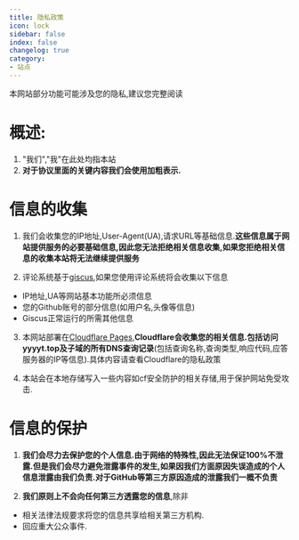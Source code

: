```yaml
---
title: 隐私政策
icon: lock
sidebar: false
index: false
changelog: true
category:
- 站点
---
```


本网站部分功能可能涉及您的隐私,建议您完整阅读  

# 概述:
1. "我们","我"在此处均指本站  
2. **对于协议里面的关键内容我们会使用加粗表示.**  

# 信息的收集

1. 我们会收集您的IP地址,User-Agent(UA),请求URL等基础信息.**这些信息属于网站提供服务的必要基础信息,因此您无法拒绝相关信息收集,如果您拒绝相关信息的收集本站将无法继续提供服务**  

2. 评论系统基于[giscus](https://giscus.app/),如果您使用评论系统将会收集以下信息  
- IP地址,UA等网站基本功能所必须信息  
- 您的Github账号的部分信息(如用户名,头像等信息)  
- Giscus正常运行的所需其他信息  

3. 本网站部署在[Cloudflare Pages](https://www.cloudflare.com/developer-platform/pages),**Cloudflare会收集您的相关信息.包括访问yyyyt.top及子域的所有DNS查询记录**(包括查询名称,查询类型,响应代码,应答服务器的IP等信息).具体内容请查看Cloudflare的隐私政策  

4. 本站会在本地存储写入一些内容如cf安全防护的相关存储,用于保护网站免受攻击.  

# 信息的保护

1. **我们会尽力去保护您的个人信息.由于网络的特殊性,因此无法保证100%不泄露.但是我们会尽力避免泄露事件的发生,如果因我们方面原因失误造成的个人信息泄露由我们负责.对于GitHub等第三方原因造成的泄露我们一概不负责**  

2. **我们原则上不会向任何第三方透露您的信息**,除非  
- 相关法律法规要求将您的信息共享给相关第三方机构.  
- 回应重大公众事件.  